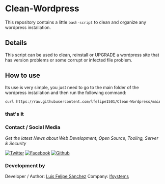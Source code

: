 # Clean-Wordpress

This repository contains a little `bash-script` to clean and organize any wordpress installation.

## Details

This script can be used to clean, reinstall or UPGRADE a wordpress site that has version problems or some corrupt or infected file problem.

## How to use

Its use is very simple, you just need to go to the main folder of the wordpress installation and then run the following command:

```bash
curl https://raw.githubusercontent.com/lfelipe1501/Clean-Wordpress/main/cleanwp.sh | sh
```

### that's it

### Contact / Social Media

*Get the latest News about Web Development, Open Source, Tooling, Server & Security*

[![Twitter](https://github.frapsoft.com/social/twitter.png)](https://twitter.com/lfelipe1501)
[![Facebook](https://github.frapsoft.com/social/facebook.png)](https://www.facebook.com/lfelipe1501)
[![Github](https://github.frapsoft.com/social/github.png)](https://github.com/lfelipe1501)

### Development by

Developer / Author: [Luis Felipe Sánchez](https://github.com/lfelipe1501)
Company: [lfsystems](https://www.lfsystems.com.co)


